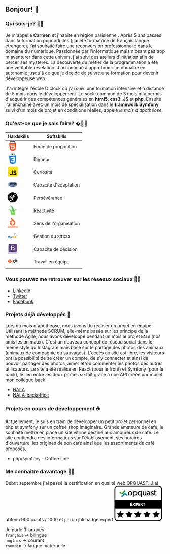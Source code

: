 ## Bonjour!  👋

<!--
**carmen-blanaru/carmen-blanaru** is a ✨ _special_ ✨ repository because its `README.md` (this file) appears on your GitHub profile.

Here are some ideas to get you started:

- 🔭 I’m currently working on ...
- 🌱 I’m currently learning ...
- 👯 I’m looking to collaborate on ...
- 🤔 I’m looking for help with ...
- 💬 Ask me about ...
- 📫 How to reach me: ...
- 😄 Pronouns: ...
- ⚡ Fun fact: ...
-->
### Qui suis-je? 👱‍♀️ 

Je m'appelle **Carmen** et j'habite en région parisienne . Après 5 ans passés dans la formation pour adultes (j'ai été formatrice de français langue étrangère), j'ai souhaité faire une reconversion professionnelle dans le domaine du numérique. Passionnée par l'informatique mais n'osant pas trop m'aventurer dans cette univers, j'ai suivi des ateliers d'initiation afin de percer ses mystères. La découverte du métier de la programmation a été une véritable révélation. J'ai continué à approfondir ce domaine en autonomie jusqu'à ce que je décide de suivre une formation pour devenir développeuse web. 

J'ai intégré l'école O'clock où j'ai suivi une formation intensive et à distance de 5 mois dans le développement. Le socle commun de 3 mois m'a permis d'acquérir des compétences générales en **html5**, **css3**, **JS** et **php**. Ensuite j'ai enchaîné avec un mois de spécialisation dans le **framework Symfony** suivi d'un mois de projet en conditions réelles, appelé *le mois d'apothéose*. 

### Qu'est-ce que je sais faire? �👩‍💻 

  Hardskills    |   Softskills
  -----------   |   -------------
 ![icone html](images/html_original_wordmark_logo_icon_146478.png) | Force de proposition 
 ![icone css](images/css_original_wordmark_logo_icon_146576.png) | Rigueur 
 ![icone js](images/javascript_icon_130900.png) | Curiosité
 ![icone php](images/file_type_php_icon_130266.png) | Capacité d'adaptation 
 ![icone symfony](images/prog-symfony_icon-icons.com_50769.png) | Persévérance 
 ![icone twig](images/file_type_twig_icon_130109.png) | Réactivité  
 ![icone doctrine](images/doctrine_plain_wordmark_logo_icon_146549.png) | Sens de l'organisation 
 ![icone mysql](images/mysql_original_wordmark_logo_icon_146417.png) | Gestion du stress
 ![icone bootstrap](images/bootstrap_plain_wordmark_logo_icon_146620.png) | Capacité de décision 
 ![icone git](images/git_original_wordmark_logo_icon_146510.png) | Travail en équipe

 ### Vous pouvez me retrouver sur les réseaux sociaux 🧚‍♀️ 

 * [LinkedIn](https://www.linkedin.com/in/carmen-blanaru-a7b79a1a0/)
 * [Twitter](https://twitter.com/carmen_blanaru?t=LgRNsR3up5JSK9tta39ztw&s=03)
 * [Facebook](https://www.facebook.com/monica.blanaru.3)


### Projets déjà développés 🐾 

Lors du mois d'apothéose, nous avons du réaliser un projet en équipe. Utilisant la méthode SCRUM, elle-même basée sur les principe de la méthode Agile, nous avons développé pendant un mois le projet `NALA` (nos amis les animaux). C'est un nouveau concept de réseau social dans le même style qu'Instagram mais basé sur le partage des photos des animaux (animaux de compagnie ou sauvages). L'accès au site est libre, les visiteurs ont la possibilité de se créer un compte, de s'y connecter et ainsi de pouvoir partager des photos, aimer et/ou commenter les photos des autres utilisateurs. Le site a été réalisé en React (pour le front) et Symfony (pour le back), le lien entre les deux parties se fait grâce à une API créée par moi et mon collègue back. 

* [NALA](https://nos-amis-les-animaux.fr/)
* [NALA-backoffice](https://back.nos-amis-les-animaux.fr/admin)


### Projets en cours de développement ☕

Actuellement, je suis en train de développer un petit projet personnel en php et symfony sur un coffee shop imaginaire. Grande amateure de café, je souhaite mettre en place un site vitrine destiné aux amoureux de café. Le site contiendra des informations sur l'établissement, ses horaires d'ouverture, les origines de son café ainsi que les assortiments de café proposés.  

* php/symfony - CoffeeTime 
  

### Me connaitre davantage 🧝‍♀️

Début septembre j'ai passé la certification en qualité web OPQUAST. J'ai obtenu 900 points / 1000 et j'ai un joli badge expert ![badge expert opquast](images/badge_EXPERT.png)

Je parle 3 langues :  
 `français` -> bilingue  
`anglais` -> courant  
 `roumain` -> langue maternelle  

   



